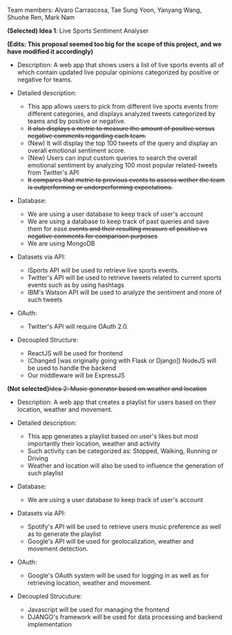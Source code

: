 Team members: Alvaro Carrascosa, Tae Sung Yoon, Yanyang Wang, Shuohe Ren, Mark Nam


**(Selected) Idea 1**: Live Sports Sentiment Analyser 

**(Edits: This proposal seemed too big for the scope of this project, and we have modified it accordingly)**

  - Description: A web app that shows users a list of live sports events all of which contain updated live popular opinions categorized by positive or negative for teams.
  - Detailed description:
    - This app allows users to pick from different live sports events from different categories,
      and displays analyzed tweets categorized by teams and by positive or negative.
    - ~~It also displays a metric to measure the amount of positive versus negative comments regarding each team.~~
    - (New) It will display the top 100 tweets of the query and display an overall emotional sentiment score.
    - (New) Users can input custom queries to search the overall emotional sentiment by analyzing 100 most popular related-tweets from Twitter's API
    - ~~It compares that metric to previous events to assess wether the team is outperforming or underperforming expectations.~~
    
  - Database:
    - We are using a user database to keep track of user's account 
    - We are using a database to keep track of past queries and save them for ease.~~events and their resulting measure of positive vs negative comments for comparison purposes~~
    - We are using MongoDB
    
  - Datasets via API:
    - iSports API will be used to retrieve live sports events.
    - Twitter's API will be used to retrieve tweets related to current sports events such as by using hashtags
    - IBM's Watson API will be used to analyze the sentiment and more of such tweets
    
  - OAuth:
    - Twitter's API will require OAuth 2.0.
    
  - Decoupled Structure:
    - ReactJS will be used for frontend
    - (Changed [was originally going with Flask or Django]) NodeJS will be used to handle the backend
    - Our middleware will be ExpressJS


**(Not selected)**~~Idea 2: Music generator based on weather and location~~

  - Description: A web app that creates a playlist for users based on their location, weather and movement.
  - Detailed description:
    - This app generates a playlist based on user's likes but most importantly their location, weather and activity
    - Such activity can be categorized as: Stopped, Walking, Running or Driving
    - Weather and location will also be used to influence the generation of such playlist
  
  - Database:
    - We are using a user database to keep track of user's account
  
  - Datasets via API:
    - Spotify's API will be used to retrieve users music preference as well as to generate the playlist
    - Google's API will be used for geolocalization, weather and movement detection.
  
  - OAuth:
    - Google's OAuth system will be used for logging in as well as for retrieving location, weather and movement.
  
  - Decoupled Strucuture:
    - Javascript will be used for managing the frontend 
    - DJANGO's framework will be used for data processing and backend implementation
    
    
    
